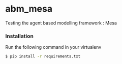 # abm_mesa
Testing the agent based modelling framework : Mesa

### Installation
Run the following command in your virtualenv
```sh
$ pip install -r requirements.txt
```

